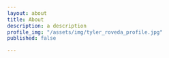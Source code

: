 ```yaml
---
layout: about
title: About
description: a description
profile_img: "/assets/img/tyler_roveda_profile.jpg"
published: false

---
```

